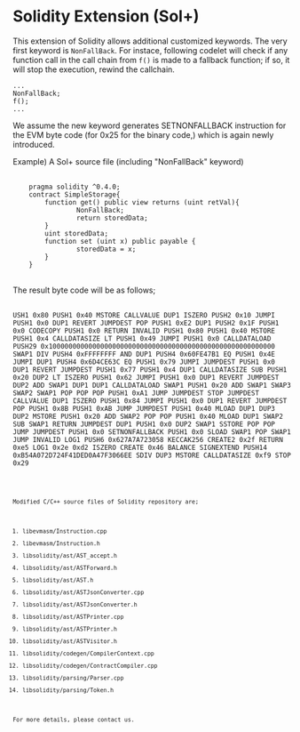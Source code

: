 # Solidity Extension (Sol+)

This extension of Solidity allows additional customized keywords.
The very first keyword is `NonFallBack`.
For instace, following codelet will check if any function call in  the call chain from `f()` is made to a fallback function; if so, it will stop the execution, rewind the callchain.

    ...
    NonFallBack;
    f();
    ...

We assume the new keyword generates SETNONFALLBACK instruction for the EVM byte code (for 0x25 for the binary code,) which is again newly introduced.

Example)
A Sol+ source file (including "NonFallBack" keyword)
<pre> <code>
    pragma solidity ^0.4.0;
    contract SimpleStorage{
        function get() public view returns (uint retVal){
                NonFallBack;
                return storedData;
        }
        uint storedData;
        function set (uint x) public payable {
                storedData = x;
        }
    }
</code> </pre>

The result byte code will be as follows;

<pre> <code>
USH1 0x80 PUSH1 0x40 MSTORE CALLVALUE DUP1 ISZERO PUSH2 0x10 JUMPI PUSH1 0x0 DUP1 REVERT JUMPDEST POP PUSH1 0xE2 DUP1 PUSH2 0x1F PUSH1 0x0 CODECOPY PUSH1 0x0 RETURN INVALID PUSH1 0x80 PUSH1 0x40 MSTORE PUSH1 0x4 CALLDATASIZE LT PUSH1 0x49 JUMPI PUSH1 0x0 CALLDATALOAD PUSH29 0x100000000000000000000000000000000000000000000000000000000 SWAP1 DIV PUSH4 0xFFFFFFFF AND DUP1 PUSH4 0x60FE47B1 EQ PUSH1 0x4E JUMPI DUP1 PUSH4 0x6D4CE63C EQ PUSH1 0x79 JUMPI JUMPDEST PUSH1 0x0 DUP1 REVERT JUMPDEST PUSH1 0x77 PUSH1 0x4 DUP1 CALLDATASIZE SUB PUSH1 0x20 DUP2 LT ISZERO PUSH1 0x62 JUMPI PUSH1 0x0 DUP1 REVERT JUMPDEST DUP2 ADD SWAP1 DUP1 DUP1 CALLDATALOAD SWAP1 PUSH1 0x20 ADD SWAP1 SWAP3 SWAP2 SWAP1 POP POP POP PUSH1 0xA1 JUMP JUMPDEST STOP JUMPDEST CALLVALUE DUP1 ISZERO PUSH1 0x84 JUMPI PUSH1 0x0 DUP1 REVERT JUMPDEST POP PUSH1 0x8B PUSH1 0xAB JUMP JUMPDEST PUSH1 0x40 MLOAD DUP1 DUP3 DUP2 MSTORE PUSH1 0x20 ADD SWAP2 POP POP PUSH1 0x40 MLOAD DUP1 SWAP2 SUB SWAP1 RETURN JUMPDEST DUP1 PUSH1 0x0 DUP2 SWAP1 SSTORE POP POP JUMP JUMPDEST PUSH1 0x0 SETNONFALLBACK PUSH1 0x0 SLOAD SWAP1 POP SWAP1 JUMP INVALID LOG1 PUSH6 0x627A7A723058 KECCAK256 CREATE2 0x2f RETURN 0xe5 LOG1 0x2e 0xd2 ISZERO CREATE 0x46 BALANCE SIGNEXTEND PUSH14 0xB54A072D724F41DED0A47F3066EE SDIV DUP3 MSTORE CALLDATASIZE 0xf9 STOP 0x29
<code> </pre>

Modified C/C++ source files of Solidity repository are;

1. libevmasm/Instruction.cpp
2. libevmasm/Instruction.h
3. libsolidity/ast/AST_accept.h
4. libsolidity/ast/ASTForward.h
5. libsolidity/ast/AST.h
6. libsolidity/ast/ASTJsonConverter.cpp
7. libsolidity/ast/ASTJsonConverter.h
8. libsolidity/ast/ASTPrinter.cpp
9. libsolidity/ast/ASTPrinter.h
10. libsolidity/ast/ASTVisitor.h
11. libsolidity/codegen/CompilerContext.cpp
12. libsolidity/codegen/ContractCompiler.cpp
13. libsolidity/parsing/Parser.cpp
14. libsolidity/parsing/Token.h

For more details, please contact us.
